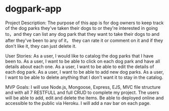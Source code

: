 # dogpark-app
Project Description: 
The purpose of this app is for dog owners to keep track of the dog parks they've taken their dogs to or they're interested in going to，and they can list any dog ​​park that they want to take their dogs to and after they've been to any of it， they can rate it or comment on it and if they don't like it, they can just delete it.

User Stories: 
As a user, I would like to catalog the dog parks that I have been to.
As a user, I want to be able to click on each dog park and have all details about each one.
As a user, I want to be able to edit the details of each dog park.
As a user, I want to be able to add new dog parks.
As a user, I want to be able to delete anything that I don't want it to stay in the catalog.

MVP Goals:
I will use Node.js, Mongoose, Express, EJS, MVC file structure and with all 7 RESTFULL and full CRUD to complete my project.
The users will be able to add, edit and delete the items.
Be able to deployed online and accessible to the public via Heroku.
I will add a nav bar on each page.

